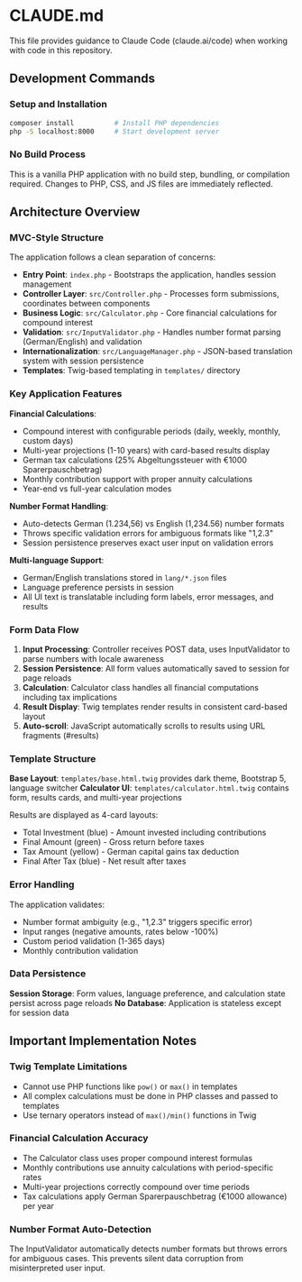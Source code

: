 # CLAUDE.md

This file provides guidance to Claude Code (claude.ai/code) when working with code in this repository.

## Development Commands

### Setup and Installation
```bash
composer install          # Install PHP dependencies
php -S localhost:8000     # Start development server
```

### No Build Process
This is a vanilla PHP application with no build step, bundling, or compilation required. Changes to PHP, CSS, and JS files are immediately reflected.

## Architecture Overview

### MVC-Style Structure
The application follows a clean separation of concerns:

- **Entry Point**: `index.php` - Bootstraps the application, handles session management
- **Controller Layer**: `src/Controller.php` - Processes form submissions, coordinates between components
- **Business Logic**: `src/Calculator.php` - Core financial calculations for compound interest
- **Validation**: `src/InputValidator.php` - Handles number format parsing (German/English) and validation
- **Internationalization**: `src/LanguageManager.php` - JSON-based translation system with session persistence
- **Templates**: Twig-based templating in `templates/` directory

### Key Application Features

**Financial Calculations**:
- Compound interest with configurable periods (daily, weekly, monthly, custom days)
- Multi-year projections (1-10 years) with card-based results display
- German tax calculations (25% Abgeltungssteuer with €1000 Sparerpauschbetrag)
- Monthly contribution support with proper annuity calculations
- Year-end vs full-year calculation modes

**Number Format Handling**:
- Auto-detects German (1.234,56) vs English (1,234.56) number formats
- Throws specific validation errors for ambiguous formats like "1,2.3"
- Session persistence preserves exact user input on validation errors

**Multi-language Support**:
- German/English translations stored in `lang/*.json` files
- Language preference persists in session
- All UI text is translatable including form labels, error messages, and results

### Form Data Flow

1. **Input Processing**: Controller receives POST data, uses InputValidator to parse numbers with locale awareness
2. **Session Persistence**: All form values automatically saved to session for page reloads
3. **Calculation**: Calculator class handles all financial computations including tax implications
4. **Result Display**: Twig templates render results in consistent card-based layout
5. **Auto-scroll**: JavaScript automatically scrolls to results using URL fragments (#results)

### Template Structure

**Base Layout**: `templates/base.html.twig` provides dark theme, Bootstrap 5, language switcher
**Calculator UI**: `templates/calculator.html.twig` contains form, results cards, and multi-year projections

Results are displayed as 4-card layouts:
- Total Investment (blue) - Amount invested including contributions
- Final Amount (green) - Gross return before taxes  
- Tax Amount (yellow) - German capital gains tax deduction
- Final After Tax (blue) - Net result after taxes

### Error Handling

The application validates:
- Number format ambiguity (e.g., "1,2.3" triggers specific error)
- Input ranges (negative amounts, rates below -100%)
- Custom period validation (1-365 days)
- Monthly contribution validation

### Data Persistence

**Session Storage**: Form values, language preference, and calculation state persist across page reloads
**No Database**: Application is stateless except for session data

## Important Implementation Notes

### Twig Template Limitations
- Cannot use PHP functions like `pow()` or `max()` in templates
- All complex calculations must be done in PHP classes and passed to templates
- Use ternary operators instead of `max()/min()` functions in Twig

### Financial Calculation Accuracy
- The Calculator class uses proper compound interest formulas
- Monthly contributions use annuity calculations with period-specific rates
- Multi-year projections correctly compound over time periods
- Tax calculations apply German Sparerpauschbetrag (€1000 allowance) per year

### Number Format Auto-Detection
The InputValidator automatically detects number formats but throws errors for ambiguous cases. This prevents silent data corruption from misinterpreted user input.